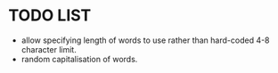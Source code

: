 # TODO LIST

* allow specifying length of words to use rather than hard-coded 4-8
  character limit.
* random capitalisation of words.

